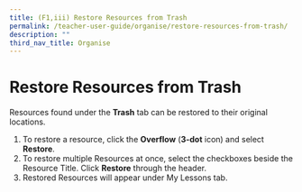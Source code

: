 ```yaml
---
title: (F1,iii) Restore Resources from Trash
permalink: /teacher-user-guide/organise/restore-resources-from-trash/
description: ""
third_nav_title: Organise
---
```

<h1>Restore Resources from Trash</h1>

<p>Resources found under the <strong>Trash</strong> tab can be restored to their original locations.</p>

<ol>
  <li>To restore a resource, click the <strong>Overflow</strong> (<strong>3-dot</strong> icon) and select <strong>Restore</strong>.</li>
  <li>To restore multiple Resources at once, select the checkboxes beside the Resource Title. Click <strong>Restore</strong> through the header.</li>
  <li>Restored Resources will appear under My Lessons tab.</li>
</ol>